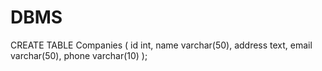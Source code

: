 # DBMS
CREATE TABLE Companies (
  id int,
  name varchar(50),
  address text,
  email varchar(50),
  phone varchar(10)
);
